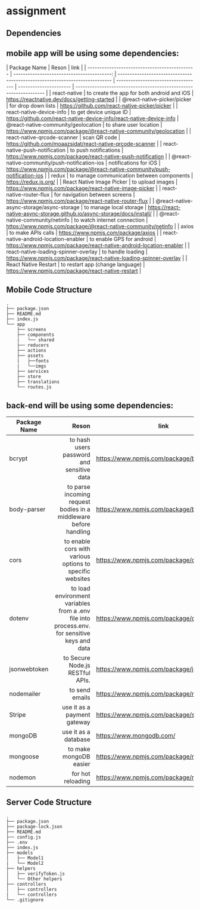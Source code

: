 # assignment

## Dependencies

## mobile app will be using some dependencies:

| Package Name                                  |                                      Reson | link                                                                        |
| --------------------------------------------- | -----------------------------------------: | --------------------------------------------------------------------------- | ----------------------------------- | ---------------------- | ----------------------------------------------------------------- |
| react-native                                  | to create the app for both android and iOS | https://reactnative.dev/docs/getting-started                                |
| @react-native-picker/picker                   |                        for drop down lists | https://github.com/react-native-picker/picker                               |
| react-native-device-info                      |                    to get device unique ID | https://github.com/react-native-device-info/react-native-device-info        | @react-native-community/geolocation | to share user location | https://www.npmjs.com/package/@react-native-community/geolocation |
| react-native-qrcode-scanner                   |                               scan QR code | https://github.com/moaazsidat/react-native-qrcode-scanner                   |
| react-native-push-notification                |                      to push notifications | https://www.npmjs.com/package/react-native-push-notification                |
| @react-native-community/push-notification-ios |                      notifications for iOS | https://www.npmjs.com/package/@react-native-community/push-notification-ios |
| redux                                         | to manage communication between components | https://redux.js.org/                                                       |
| React Native Image Picker                     |                           to upload images | https://www.npmjs.com/package/react-native-image-picker                     |
| react-native-router-flux                      |             for navigation between screens | https://www.npmjs.com/package/react-native-router-flux                      |
| @react-native-async-storage/async-storage     |                    to manage local storage | https://react-native-async-storage.github.io/async-storage/docs/install/    |
| @react-native-community/netinfo               |               to watch internet connection | https://www.npmjs.com/package/@react-native-community/netinfo               |
| axios                                         |                         to make APIs calls | https://www.npmjs.com/package/axios                                         |
| react-native-android-location-enabler         |                  to enable GPS for android | https://www.npmjs.com/package/react-native-android-location-enabler         |
| react-native-loading-spinner-overlay          |                          to handle loading | https://www.npmjs.com/package/react-native-loading-spinner-overlay          |
| React Native Restart                          |           to restart app (change language) | https://www.npmjs.com/package/react-native-restart                          |

## Mobile Code Structure

```
.
├── package.json
├── README.md
├── index.js
└── app
    ├── screens
    ├── components
    |   └── shared
    ├── reducers
    ├── actions
    ├── assets
    |   ├──fonts
    |   └──imgs
    ├── services
    ├── store
    ├── translations
    └── routes.js
```

## back-end will be using some dependencies:

| Package Name |                                                                                        Reson | link                                       |
| ------------ | -------------------------------------------------------------------------------------------: | ------------------------------------------ |
| bcrypt       |                                                    to hash users password and sensitive data | https://www.npmjs.com/package/bcrypt       |
| body-parser  |                             to parse incoming request bodies in a middleware before handling | https://www.npmjs.com/package/body-parser  |
| cors         |                                     to enable cors with various options to specific websites | https://www.npmjs.com/package/cors         |
| dotenv       | to load environment variables from a .env file into process.env. for sensitive keys and data | https://www.npmjs.com/package/dotenv       |
| jsonwebtoken |                                                              to Secure Node.js RESTful APIs. | https://www.npmjs.com/package/jsonwebtoken |
| nodemailer   |                                                                               to send emails | https://www.npmjs.com/package/nodemailer   |
| Stripe       |                                                                  use it as a payment gateway | https://www.npmjs.com/package/stripe       |
| mongoDB      |                                                                         use it as a database | https://www.mongodb.com/                   |
| mongoose     |                                                                       to make mongoDB easier | https://www.npmjs.com/package/mongoose     |
| nodemon      |                                                                            for hot reloading | https://www.npmjs.com/package/nodemon      |

## Server Code Structure

```
.
├── package.json
├── package-lock.json
├── README.md
├── config.js
├── .env
├── index.js
├── models
│   ├── Model1
|   └── Model2
├── helpers
│   ├── verifyToken.js
│   └── Other helpers
├── controllers
│   ├── controllers
|   └── controllers
└── .gitignore
```
